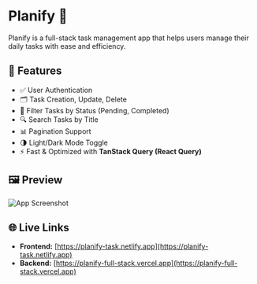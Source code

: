 # Planify 📝

Planify is a full-stack task management app that helps users manage their daily tasks with ease and efficiency.

## 🔧 Features

- ✅ User Authentication
- 🗂️ Task Creation, Update, Delete
- 🎯 Filter Tasks by Status (Pending, Completed)
- 🔍 Search Tasks by Title
- 📊 Pagination Support
- 🌗 Light/Dark Mode Toggle
- ⚡ Fast & Optimized with **TanStack Query (React Query)**

## 🖼️ Preview

![App Screenshot](./screenshot.png)

## 🌐 Live Links

- **Frontend:** [https://planify-task.netlify.app](https://planify-task.netlify.app)
- **Backend:** [https://planify-full-stack.vercel.app](https://planify-full-stack.vercel.app)
